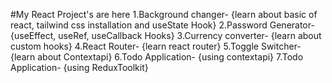 #My React Project's are here
1.Background changer- {learn about basic of react, tailwind css installation and useState Hook}
2.Password Generator- {useEffect, useRef, useCallback Hooks}
3.Currency converter- {learn about custom hooks}
4.React Router- {learn react router}
5.Toggle Switcher- {learn about Contextapi}
6.Todo Application- {using contextapi}
7.Todo Application- {using ReduxToolkit}